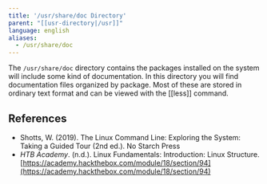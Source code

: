 ```yaml
---
title: '/usr/share/doc Directory'
parent: "[[usr-directory|/usr]]"
language: english
aliases:
  - /usr/share/doc
---
```



The `/usr/share/doc` directory contains the packages installed on the system will include some kind of documentation. In this directory you will find documentation files organized by package. Most of these are stored in ordinary text format and can be viewed with the [[less]] command.

## References

- Shotts, W. (2019). <span class="reference-title">The Linux Command Line: Exploring the System: Taking a Guided Tour (2nd ed.)</span>. No Starch Press
- _HTB Academy_. (n.d.). <span class="reference-title">Linux Fundamentals: Introduction: Linux Structure</span>. [https://academy.hackthebox.com/module/18/section/94](https://academy.hackthebox.com/module/18/section/94)
